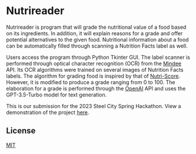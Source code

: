 # Nutrireader

Nutrireader is program that will grade the nutritional value of a food based on its ingredients. In addition, it will explain reasons for a grade and offer potential alternatives to the given food. Nutritional information about a food can be automatically filled through scanning a Nutrition Facts label as well.

Users access the program through Python Tkinter GUI. The label scanner is performed through optical character recognition (OCR) from the [Mindee](https://mindee.com/) API. Its OCR algorithms were trained on several images of Nutrition Facts labels. The algorithm for grading food is inspired by that of [Nutri-Score](https://en.wikipedia.org/wiki/Nutri-Score). However, it is modified to produce a grade ranging from 0 to 100. The elaboration for a grade is performed through the [OpenAI](https://platform.openai.com/docs/api-reference) API and uses the GPT-3.5-Turbo model for text generation.

This is our submission for the 2023 Steel City Spring Hackathon. View a demonstration of the project [here](https://youtu.be/dQw4w9WgXcQ).

## License

[MIT](https://choosealicense.com/licenses/mit/)